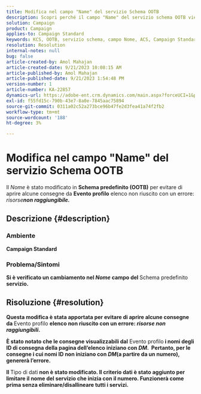 ```yaml
---
title: Modifica nel campo "Name" del servizio Schema OOTB
description: Scopri perché il campo "Name" del servizio schema OOTB viene modificato in Adobe Campaign Standard. La modifica non influirà sul funzionamento di.
solution: Campaign
product: Campaign
applies-to: Campaign Standard
keywords: KCS, OOTB, servizio schema, campo Nome, ACS, Campaign Standard
resolution: Resolution
internal-notes: null
bug: false
article-created-by: Amol Mahajan
article-created-date: 9/21/2023 10:08:15 AM
article-published-by: Amol Mahajan
article-published-date: 9/21/2023 1:54:48 PM
version-number: 1
article-number: KA-22857
dynamics-url: https://adobe-ent.crm.dynamics.com/main.aspx?forceUCI=1&pagetype=entityrecord&etn=knowledgearticle&id=3bfbadc4-6658-ee11-be6f-6045bd006295
exl-id: f55fd15c-790b-43e7-8a0e-7845aac75894
source-git-commit: 0311a02c52a273bce96b47fe2d3fea41a74f2fb2
workflow-type: tm+mt
source-wordcount: '188'
ht-degree: 3%

---
```


# Modifica nel campo &quot;Name&quot; del servizio Schema OOTB


Il *Nome* è stato modificato in <b>Schema predefinito (OOTB)</b> per evitare di aprire alcune consegne da <b>Evento profilo</b> elenco non riuscito con un errore: *risorse<b>non raggiungibile.*





## Descrizione {#description}


### </b>Ambiente<b>

Campaign Standard



### </b>Problema/Sintomi<b>

Si è verificato un cambiamento nel *Nome* campo del </b>Schema predefinito<b> servizio.


## Risoluzione {#resolution}


Questa modifica è stata apportata per evitare di aprire alcune consegne da </b>Evento profilo <b>elenco non riuscito con un errore: *risorse non raggiungibili*.

È stato notato che le consegne visualizzabili dal</b> Evento profilo<b> i nomi degli ID di consegna della pagina dell’elenco iniziano con *DM*. 
Pertanto, per le consegne i cui nomi ID non iniziano con *DM*(a partire da un numero), genererà l’errore.

Il </b>Tipo di dati<b> non è stato modificato. Il criterio dati è stato aggiunto per limitare il nome del servizio che inizia con il numero. Funzionerà come prima senza eliminare/disallineare tutti i servizi.
